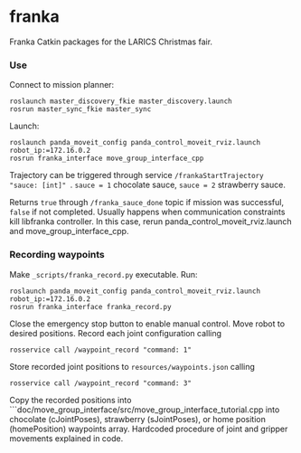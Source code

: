 # franka
Franka Catkin packages for the LARICS Christmas fair.

### Use

Connect to mission planner:

	roslaunch master_discovery_fkie master_discovery.launch 
    rosrun master_sync_fkie master_sync

Launch:

    roslaunch panda_moveit_config panda_control_moveit_rviz.launch robot_ip:=172.16.0.2
    rosrun franka_interface move_group_interface_cpp 

Trajectory can be triggered through service ```/frankaStartTrajectory "sauce: [int]" ```. ```sauce = 1``` chocolate sauce, ```sauce = 2``` strawberry sauce.

Returns ```true``` through ```/franka_sauce_done``` topic if mission was successful, ```false``` if not completed. Usually happens when communication constraints kill libfranka controller. In this case, rerun panda_control_moveit_rviz.launch and move_group_interface_cpp. 

### Recording waypoints

Make ```_scripts/franka_record.py``` executable. Run:

    roslaunch panda_moveit_config panda_control_moveit_rviz.launch robot_ip:=172.16.0.2
    rosrun franka_interface franka_record.py

Close the emergency stop button to enable manual control. Move robot to desired positions. Record each joint configuration calling

	rosservice call /waypoint_record "command: 1"

Store recorded joint positions to ```resources/waypoints.json``` calling

	rosservice call /waypoint_record "command: 3"

Copy the recorded positions into ```doc/move_group_interface/src/move_group_interface_tutorial.cpp into chocolate (cJointPoses), strawberry (sJointPoses), or home position (homePosition) waypoints array. Hardcoded procedure of joint and gripper movements explained in code.
